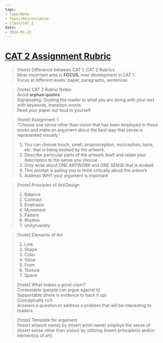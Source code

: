 ```yaml
---
tags:
- Type/Note
- Topic/Neuroscience
- Class/CAT_2
date:
- 2024-01-23
---
```

# [CAT 2 Assignment Rubric](https://canvas.ucsd.edu/courses/52078/files/11313894?module_item_id=2134960)  

> [!note] Difference between CAT 1, CAT 2 Rubrics  
> Most important area is **FOCUS**, over development in CAT 1.  
> Focus at different levels: paper, paragraphs, sentences  

> [!note] CAT 2 Rubric Notes  
> Avoid **orphan quotes**  
> Signposting: Guiding the reader to what you are doing with your text with keywords, transition words.  
> Read your paper out loud to yourself  

> [!note] Assignment 1  
> "Choose one sense other than vision that has been employed in these works and make an argument about the best way that sense is represented visually."  
> 1. You can choose touch, smell, proprioception, nociception, taste, etc. that is being evoked by the artwork.  
> 2. Describe particular parts of the artwork itself and relate your description to the sense you choose  
> 3. Only write about ONE ARTWORK and ONE SENSE that is evoked  
> 4. This prompt is asking you to think critically about the artwork  
> 5. Address WHY your argument is important  

> [!note] Principles of Art/Design  
> 1. Balance  
> 2. Contrast  
> 3. Emphasis  
> 4. Movement  
> 5. Pattern  
> 6. Rhythm  
> 7. Unity/variety  

> [!note] Elements of Art  
> 1. Line  
> 2. Shape  
> 3. Color  
> 4. Value  
> 5. From  
> 6. Texture  
> 7. Space  

> [!note] What makes a good claim?  
> Contestable (people can argue against it)  
> Supportable (there is evidence to back it up)  
> Conceptually rich  
> Answers a question or address a problem that will be interesting to readers.  

> [!note] Template for argument  
> (Insert artwork name) by (insert artist name) employs the sense of (insert sense other than vision) by utilizing (insert principle(s) and/or element(s) of art).  
